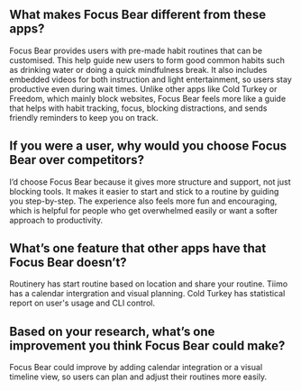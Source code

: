 

## What makes Focus Bear different from these apps?
Focus Bear provides users with pre-made habit routines that can be customised. This help guide new users to form good common habits such as drinking water or doing a quick mindfulness break. It also includes embedded videos for both instruction and light entertainment, so users stay productive even during wait times. Unlike other apps like Cold Turkey or Freedom, which mainly block websites, Focus Bear feels more like a guide that helps with habit tracking, focus, blocking distractions, and sends friendly reminders to keep you on track.
## If you were a user, why would you choose Focus Bear over competitors?
I’d choose Focus Bear because it gives more structure and support, not just blocking tools. It makes it easier to start and stick to a routine by guiding you step-by-step. The experience also feels more fun and encouraging, which is helpful for people who get overwhelmed easily or want a softer approach to productivity.
## What’s one feature that other apps have that Focus Bear doesn’t?
Routinery has start routine based on location and share your routine.
Tiimo has a calendar intergration and visual planning.
Cold Turkey has statistical report on user's usage and CLI control.
## Based on your research, what’s one improvement you think Focus Bear could make?
Focus Bear could improve by adding calendar integration or a visual timeline view, so users can plan and adjust their routines more easily. 
